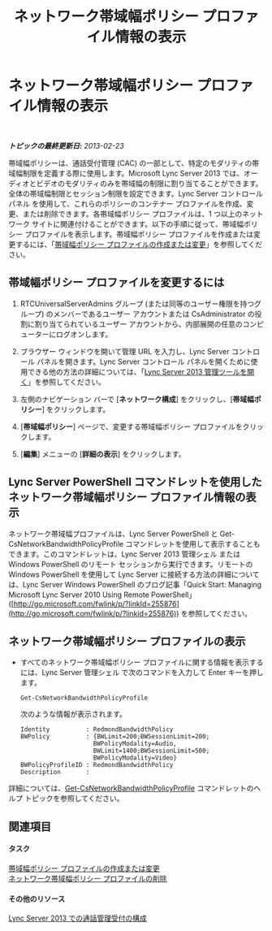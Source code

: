 ﻿---
title: ネットワーク帯域幅ポリシー プロファイル情報の表示
TOCTitle: ネットワーク帯域幅ポリシー プロファイル情報の表示
ms:assetid: eed453fc-04e9-4971-959c-6fad54bf1c96
ms:mtpsurl: https://technet.microsoft.com/ja-jp/library/JJ721931(v=OCS.15)
ms:contentKeyID: 49887210
ms.date: 05/19/2016
mtps_version: v=OCS.15
ms.translationtype: HT
---

# ネットワーク帯域幅ポリシー プロファイル情報の表示

 

_**トピックの最終更新日:** 2013-02-23_

帯域幅ポリシーは、通話受付管理 (CAC) の一部として、特定のモダリティの帯域幅制限を定義する際に使用します。Microsoft Lync Server 2013 では、オーディオとビデオのモダリティのみを帯域幅の制限に割り当てることができます。全体の帯域幅制限とセッション制限を設定できます。Lync Server コントロール パネル を使用して、これらのポリシーのコンテナー プロファイルを作成、変更、または削除できます。各帯域幅ポリシー プロファイルは、1 つ以上のネットワーク サイトに関連付けることができます。以下の手順に従って、帯域幅ポリシー プロファイルを表示します。帯域幅ポリシー プロファイルを作成または変更するには、「[帯域幅ポリシー プロファイルの作成または変更](lync-server-2013-creating-or-modifying-bandwidth-policy-profiles.md)」を参照してください。

## 帯域幅ポリシー プロファイルを変更するには

1.  RTCUniversalServerAdmins グループ (または同等のユーザー権限を持つグループ) のメンバーであるユーザー アカウントまたは CsAdministrator の役割に割り当てられているユーザー アカウントから、内部展開の任意のコンピューターにログオンします。

2.  ブラウザー ウィンドウを開いて管理 URL を入力し、Lync Server コントロール パネルを開きます。Lync Server コントロール パネルを開くために使用できる他の方法の詳細については、「[Lync Server 2013 管理ツールを開く](lync-server-2013-open-lync-server-administrative-tools.md)」を参照してください。

3.  左側のナビゲーション バーで \[**ネットワーク構成**\] をクリックし、\[**帯域幅ポリシー**\] をクリックします。

4.  \[**帯域幅ポリシー**\] ページで、変更する帯域幅ポリシー プロファイルをクリックします。

5.  \[**編集**\] メニューの \[**詳細の表示**\] をクリックします。

## Lync Server PowerShell コマンドレットを使用したネットワーク帯域幅ポリシー プロファイル情報の表示

ネットワーク帯域幅プロファイルは、Lync Server PowerShell と Get-CsNetworkBandwidthPolicyProfile コマンドレットを使用して表示することもできます。このコマンドレットは、Lync Server 2013 管理シェル または Windows PowerShell のリモート セッションから実行できます。リモートの Windows PowerShell を使用して Lync Server に接続する方法の詳細については、Lync Server Windows PowerShell のブログ記事「Quick Start: Managing Microsoft Lync Server 2010 Using Remote PowerShell」 ([http://go.microsoft.com/fwlink/p/?linkId=255876](http://go.microsoft.com/fwlink/p/?linkid=255876)) を参照してください。

## ネットワーク帯域幅ポリシー プロファイルの表示

  - すべてのネットワーク帯域幅ポリシー プロファイルに関する情報を表示するには、Lync Server 管理シェル で次のコマンドを入力して Enter キーを押します。
    
        Get-CsNetworkBandwidthPolicyProfile
    
    次のような情報が表示されます。
    
        Identity          : RedmondBandwidthPolicy
        BWPolicy          : {BWLimit=200;BWSessionLimit=200;
                            BWPolicyModality=Audio, 
                            BWLimit=1400;BWSessionLimit=500;
                            BWPolicyModality=Video}
        BWPolicyProfileID : RedmondBandwidthPolicy
        Description       :

詳細については、[Get-CsNetworkBandwidthPolicyProfile](get-csnetworkbandwidthpolicyprofile.md) コマンドレットのヘルプ トピックを参照してください。

## 関連項目

#### タスク

[帯域幅ポリシー プロファイルの作成または変更](lync-server-2013-creating-or-modifying-bandwidth-policy-profiles.md)  
[ネットワーク帯域幅ポリシー プロファイルの削除](lync-server-2013-deleting-network-bandwidth-policy-profiles.md)  

#### その他のリソース

[Lync Server 2013 での通話管理受付の構成](lync-server-2013-configure-call-admission-control.md)


